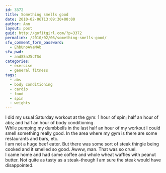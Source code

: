 ```yaml
---
id: 3372
title: Something smells good
date: 2010-02-06T13:09:30+00:00
author: Ann
layout: post
guid: http://gofitgirl.com/?p=3372
permalink: /2010/02/06/something-smells-good/
sfw_comment_form_password:
  - EhbUnoAVaMAb
sfw_pwd:
  - and8SnJ5cTSd
categories:
  - exercise
  - general fitness
tags:
  - abs
  - body conditioning
  - cardio
  - food
  - spin
  - weights
---
```

I did my usual Saturday workout at the gym: 1 hour of spin; half an hour of abs; and half an hour of body conditioning.  
While pumping my dumbbells in the last half an hour of my workout I could smell something really good. In the area where my gym is there are some restaurants and bars, etc.  
I am not a huge beef eater. But there was some sort of steak thingie being cooked and it smelled so good. Awww, man. That was so cruel.  
I came home and had some coffee and whole wheat waffles with peanut butter. Not quite as tasty as a steak&#8211;though I am sure the steak would have disappointed.
